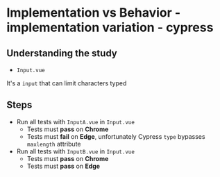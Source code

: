 # Implementation vs Behavior - implementation variation - cypress

## Understanding the study

- `Input.vue`

It's a `input` that can limit characters typed

## Steps

- Run all tests with `InputA.vue` in `Input.vue`
  - Tests must **pass** on **Chrome**
  - Tests must **fail** on **Edge**, unfortunately Cypress `type` bypasses `maxlength` attribute
- Run all tests with `InputB.vue` in `Input.vue`
  - Tests must **pass** on **Chrome**
  - Tests must **pass** on **Edge**